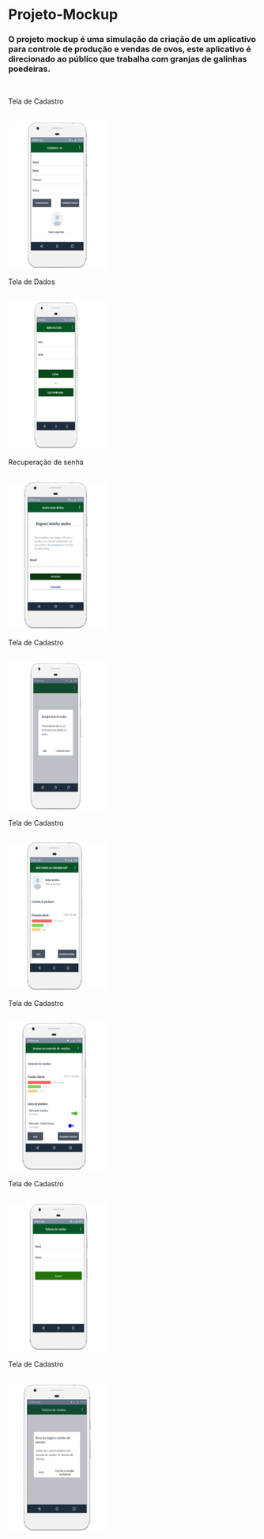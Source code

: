 # Projeto-Mockup

### O projeto mockup é uma simulação da criação de um aplicativo para controle de produção e vendas de ovos, este aplicativo é direcionado ao público que trabalha com granjas de galinhas poedeiras. 

<html>

<head>
  <style>
    img{
    width: 200px;
    height: 300px;
    }
  </style>
</head>
  
<body>
  

  </br>
  <p>Tela de Cadastro</p>
  </br>
  <img src="Tela 1.png" width= "200px" height = "300px">

  </br>
  <p>Tela de Dados</p>
  </br>
  <img src="Tela 2.png" width= "200px" height = "300px">

  </br>
  <p>Recuperação de senha</p>
  </br>
  <img src="Tela 3.png" width= "200px" height = "300px">

  </br>
  <p>Tela de Cadastro</p>
  </br>
  <img src="Tela 4.png" width= "200px" height = "300px">

  </br>
  <p>Tela de Cadastro</p>
  </br>
  <img src="Tela 5.png" width= "200px" height = "300px">

  </br>
  <p>Tela de Cadastro</p>
  </br>
  <img src="Tela 6.png" width= "200px" height = "300px">

  </br>
  <p>Tela de Cadastro</p>
  </br>
  <img src="Tela 7.png" width= "200px" height = "300px">

  </br>
  <p>Tela de Cadastro</p>
  </br>
  <img src="Tela 8.png" width= "200px" height = "300px">

</body>
</html>

